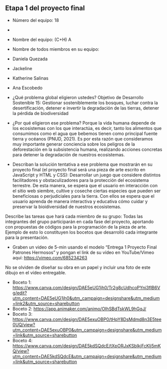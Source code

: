 ## Etapa 1 del proyecto final

- Número del equipo: 18 
- 
- Nombre del equipo: (C+H) A

- Nombre de todos miembros en su equipo: 
- Daniela Quezada
- Jackeline 
- Katherine Salinas
- Ana Escobedo

- ¿Qué problema global eligieron ustedes? 
Objetivo de Desarrollo Sostenible 15: Gestionar sosteniblemente los bosques, luchar contra la desertificación, detener e invertir la degradación de las tierras, detener la pérdida de biodiversidad

- ¿Por qué eligieron ese problema? 
Porque la vida humana depende de los ecosistemas con los que interactúa, es decir, tanto los alimentos que consumimos como el agua que bebemos tienen como principal fuente tierra y océanos (PNUD, 2021). Es por esta razón que consideramos muy importante generar conciencia sobre los peligros de la deforestación en la subsistencia humana, realizando acciones concretas para detener la degradación de nuestros ecosistemas. 

- Describan la solución tentativa a ese problema que mostrarán en su proyecto final (el proyecto final será una pieza de arte escrito en JavaScript y HTML y CSS): 
Desarrollar un  juego que considere distintos facilitadores y obstaculizadores para la protección del ecosistema terrestre. De esta manera, se espera que el usuario en interacción con el sitio web siembre, cultive y coseche ciertas especies que pueden ser beneficiosas o perjudiciales para la tierra. Con ellos se espera que el usuario aprenda de manera interactiva y educativa cómo cuidar y preservar la bioidiversidad de nuestros ecosistemas.

Describe las tareas que hará cada miembro de su grupo: Todas las integrantes del grupo participarán en cada fase del proyecto, aportando con propuestas de códigos para la programación de la pieza de arte. Ejemplo de esto lo constituyen los bocetos que desarrolló cada integrante para la presentación.

- Graben un video de 5-min usando el modelo “Entrega 1 Proyecto Final Patrones Hermosos” y pongan el link de su vídeo en YouTube/Vimeo aquí: https://vimeo.com/685234263

No se olviden de diseñar su obra en un papel y incluir una foto de este dibujo en el vídeo entregable.
- Boceto 1: https://www.canva.com/design/DAE5eUG1jh0/Tr2g8cUdhcoPYni3flB6Vg/edit?utm_content=DAE5eUG1jh0&utm_campaign=designshare&utm_medium=link2&utm_source=sharebutton
- Boceto 2: https://app.animaker.com/animo/OIhSBdTskWL9hGqJ/
- Boceto 3: https://www.canva.com/design/DAE5exuOBP0/tHpY8DsMdmd8n3E5tee0UQ/view?utm_content=DAE5exuOBP0&utm_campaign=designshare&utm_medium=link&utm_source=sharebutton
- Boceto 4: https://www.canva.com/design/DAE5kdSQdcE/tXpORJxKSbIkjFcKIj5mKQ/view?utm_content=DAE5kdSQdcE&utm_campaign=designshare&utm_medium=link&utm_source=sharebutton
